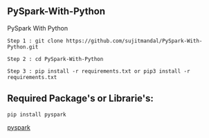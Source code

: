 ## PySpark-With-Python
PySpark With Python


```
Step 1 : git clone https://github.com/sujitmandal/PySpark-With-Python.git

Step 2 : cd PySpark-With-Python

Step 3 : pip install -r requirements.txt or pip3 install -r requirements.txt
```


## Required Package's or Librarie's:
```
pip install pyspark
```
[pyspark](https://pypi.org/project/pyspark/)